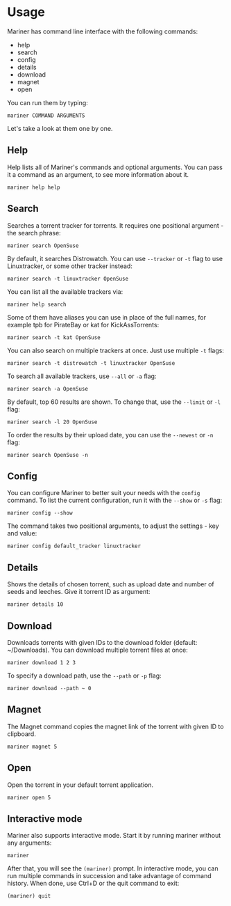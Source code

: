 # Usage
Mariner has command line interface with the following commands:
- help
- search
- config
- details
- download
- magnet
- open

You can run them by typing:

`mariner COMMAND ARGUMENTS`

Let's take a look at them one by one.

## Help
Help lists all of Mariner's commands and optional arguments. You can pass it a command as an argument, to see more information about it.

`mariner help help`

## Search
Searches a torrent tracker for torrents. It requires one positional argument - the search phrase:

`mariner search OpenSuse`

By default, it searches Distrowatch. You can use `--tracker` or `-t` flag to use Linuxtracker, or some other tracker instead:

`mariner search -t linuxtracker OpenSuse`

You can list all the available trackers via:

`mariner help search`

Some of them have aliases you can use in place of the full names, for example tpb for PirateBay or kat for KickAssTorrents:

`mariner search -t kat OpenSuse`

You can also search on multiple trackers at once. Just use multiple `-t` flags:

`mariner search -t distrowatch -t linuxtracker OpenSuse`

To search all available trackers, use `--all` or `-a` flag:

`mariner search -a OpenSuse`

By default, top 60 results are shown. To change that, use the `--limit` or `-l` flag:

`mariner search -l 20 OpenSuse`

To order the results by their upload date, you can use the `--newest` or `-n` flag:

`mariner search OpenSuse -n`

## Config
You can configure Mariner to better suit your needs with the `config` command. To list the current configuration, run it with the `--show` or `-s` flag:

`mariner config --show`

The command takes two positional arguments, to adjust the settings - key and value:

`mariner config default_tracker linuxtracker`

## Details
Shows the details of chosen torrent, such as upload date and number of seeds and leeches. Give it torrent ID as argument:

`mariner details 10`

## Download
Downloads torrents with given IDs to the download folder (default: ~/Downloads). You can download multiple torrent files at once:

`mariner download 1 2 3`

To specify a download path, use the `--path` or `-p` flag:

`mariner download --path ~ 0`

## Magnet
The Magnet command copies the magnet link of the torrent with given ID to clipboard.

`mariner magnet 5`

## Open
Open the torrent in your default torrent application.

`mariner open 5`

## Interactive mode
Mariner also supports interactive mode. Start it by running mariner without any arguments:

`mariner`

After that, you will see the `(mariner)` prompt. In interactive mode, you can run multiple commands in succession and take advantage of command history. When done, use Ctrl+D or the quit command to exit:

`(mariner) quit`
